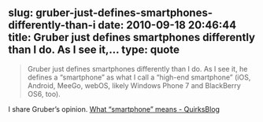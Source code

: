 slug: gruber-just-defines-smartphones-differently-than-i
date: 2010-09-18 20:46:44
title: Gruber just defines smartphones differently than I do. As I see it,...
type: quote
---

> Gruber just defines smartphones differently than I do. As I see it, he defines a “smartphone” as what I call a “high-end smartphone” (iOS, Android, MeeGo, webOS, likely Windows Phone 7 and BlackBerry OS6, too).

I share Gruber’s opinion. [What “smartphone” means - QuirksBlog](http://www.quirksmode.org/blog/archives/2010/09/what_smartphone.html)
